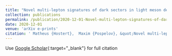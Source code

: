 ```yaml
---
title: "Novel multi-lepton signatures of dark sectors in light meson decays"
collection: publications
permalink: /publication/2020-12-01-Novel-multi-lepton-signatures-of-dark-sectors-in-light-meson-decays
date: 2020-12-01
venue: 'arXiv e-prints'
citation: ' Matheus {Hostert},  Maxim {Pospelov}, &quot;Novel multi-lepton signatures of dark sectors in light meson decays.&quot; arXiv e-prints, 2020.'
---
```

Use [Google Scholar](https://scholar.google.com/scholar?q=Novel+multi+lepton+signatures+of+dark+sectors+in+light+meson+decays){:target="_blank"} for full citation